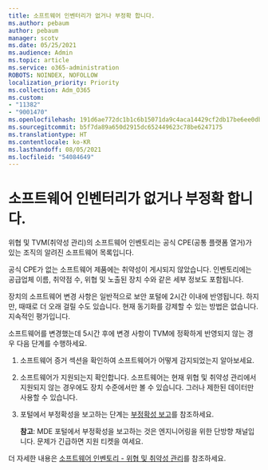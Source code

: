 ```yaml
---
title: 소프트웨어 인벤터리가 없거나 부정확 합니다.
ms.author: pebaum
author: pebaum
manager: scotv
ms.date: 05/25/2021
ms.audience: Admin
ms.topic: article
ms.service: o365-administration
ROBOTS: NOINDEX, NOFOLLOW
localization_priority: Priority
ms.collection: Adm_O365
ms.custom:
- "11382"
- "9001470"
ms.openlocfilehash: 191d6ae772dc1b1c6b15071da9c4aca14429cf2db17be6ee0db6b23ea0d29e2d
ms.sourcegitcommit: b5f7da89a650d2915dc652449623c78be6247175
ms.translationtype: HT
ms.contentlocale: ko-KR
ms.lasthandoff: 08/05/2021
ms.locfileid: "54084649"
---
```

# <a name="software-inventory-is-missing-or-inaccurate"></a>소프트웨어 인벤터리가 없거나 부정확 합니다.

위협 및 TVM(취약성 관리)의 소프트웨어 인벤토리는 공식 CPE(공통 플랫폼 열거)가 있는 조직의 알려진 소프트웨어 목록입니다.

공식 CPE가 없는 소프트웨어 제품에는 취약성이 게시되지 않았습니다. 인벤토리에는 공급업체 이름, 취약점 수, 위협 및 노출된 장치 수와 같은 세부 정보도 포함됩니다.

장치의 소프트웨어 변경 사항은 일반적으로 보안 포털에 2시간 이내에 반영됩니다. 하지만, 때때로 더 오래 걸릴 수도 있습니다. 현재 동기화를 강제할 수 있는 방법은 없습니다. 지속적인 평가입니다.

소프트웨어를 변경했는데 5시간 후에 변경 사항이 TVM에 정확하게 반영되지 않는 경우 다음 단계를 수행하세요.

1. 소프트웨어 증거 섹션을 확인하여 소프트웨어가 어떻게 감지되었는지 알아보세요.
1. 소프트웨어가 지원되는지 확인합니다. 소프트웨어는 현재 위협 및 취약성 관리에서 지원되지 않는 경우에도 장치 수준에서만 볼 수 있습니다. 그러나 제한된 데이터만 사용할 수 있습니다.
1. 포털에서 부정확성을 보고하는 단계는 [부정확성 보고](/microsoft-365/security/defender-endpoint/tvm-software-inventory?view=o365-worldwide#report-inaccuracy)를 참조하세요.
   
    **참고**: MDE 포털에서 부정확성을 보고하는 것은 엔지니어링을 위한 단방향 채널입니다. 문제가 긴급하면 지원 티켓을 여세요.

더 자세한 내용은 [소프트웨어 인벤토리 - 위협 및 취약성 관리](/microsoft-365/security/defender-endpoint/tvm-software-inventory)를 참조하세요.